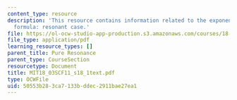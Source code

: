 ```yaml
---
content_type: resource
description: 'This resource contains information related to the exponential response
  formula: resonant case.'
file: https://ol-ocw-studio-app-production.s3.amazonaws.com/courses/18-03sc-differential-equations-fall-2011/50553b283ca7133bddec2911bae27ea1_MIT18_03SCF11_s18_1text.pdf
file_type: application/pdf
learning_resource_types: []
parent_title: Pure Resonance
parent_type: CourseSection
resourcetype: Document
title: MIT18_03SCF11_s18_1text.pdf
type: OCWFile
uid: 50553b28-3ca7-133b-ddec-2911bae27ea1
---
```

